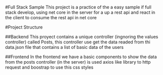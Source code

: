 #Full Stack Sample
This project is a practice of the a easy sample if full stack develop, using net 
core in the server for a up a rest api and react in the client to consume the rest api in net core

#Project Structure

##Backend
This proyect contains a unique controller (ingnoring the values controller) called Posts, 
this controller use get the data readed from thi data.json file that contains a list of basic data
of the users

##Frontend
In the frontend we have a basic components to show the data from the posts controller (in the server)
is used axios like library to http request and  boostrap to use this css styles